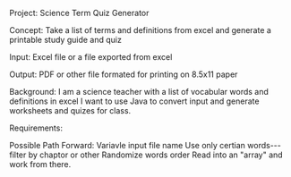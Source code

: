 Project:  Science Term Quiz Generator

Concept:  Take a list of terms and definitions from excel and generate a printable study guide and quiz

Input:  Excel file or a file exported from excel

Output:  PDF or other file formated for printing on 8.5x11 paper

Background:  I am a science teacher with a list of vocabular words and definitions in excel I want to 
    use Java to convert input and generate worksheets and quizes for class.

Requirements:



Possible Path Forward:
    Variavle input file name
    Use only certian words--- filter by chaptor or other
    Randomize words order
        Read into an "array" and work from there.

